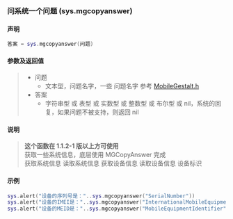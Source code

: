 ### 问系统一个问题 \(**sys\.mgcopyanswer**\)


#### 声明
```lua
答案 = sys.mgcopyanswer(问题)
```


#### 参数及返回值
> - 问题
>   - 文本型，问题名字，一些 问题名字 参考 [MobileGestalt.h](https://github.com/Cykey/ios-reversed-headers/blob/master/MobileGestalt/MobileGestalt.h)
> - 答案
>   - 字符串型 或 表型 或 实数型 或 整数型 或 布尔型 或 nil，系统的回复，如果问题不被支持，则返回 nil


#### 说明
> **这个函数在 1\.1\.2\-1 版以上方可使用**  
> 获取一些系统信息，底层使用 MGCopyAnswer 完成  
> 获取系统信息 读取系统信息 获取设备信息 读取设备信息 设备标识  

  
#### 示例  
```lua
sys.alert("设备的序列号是："..sys.mgcopyanswer("SerialNumber"))
sys.alert("设备的IMEI是："..sys.mgcopyanswer("InternationalMobileEquipmentIdentity"))
sys.alert("设备的MEID是："..sys.mgcopyanswer("MobileEquipmentIdentifier"))
```

